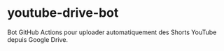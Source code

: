 # youtube-drive-bot
Bot GitHub Actions pour uploader automatiquement des Shorts YouTube depuis Google Drive.
